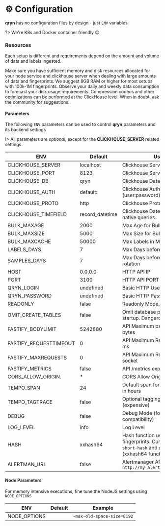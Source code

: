 # ⚙️ Configuration

**qryn** has no configuration files by design - just `ENV` variables

?> We're K8s and Docker container friendly 😉

### Resources

Each setup is different and requirements depend on the amount and volume of data and labels ingested. 

Make sure you have sufficient memory and disk resources allocated for your node service and clickhouse server when dealing with large amounts of data and fingerprints. We suggest 8GB RAM or higher for most setups with 100k-1M fingerprints. Observe your daily and weekly data consumption to forecast your disk usage requirements. Compression codecs and other optimizations can be performed at the ClickHouse level. When in doubt, ask the community for suggestions. 

#### Parameters

The following `ENV` parameters can be used to control **qryn** parameters and its backend settings

!> All parameters are _optional_, except for the **CLICKHOUSE_SERVER** related settings

| ENV   	                |Default   	|Usage   	|
|------------------------|---	    |---		|
| CLICKHOUSE_SERVER      | localhost   	| Clickhouse Server address  		|
| CLICKHOUSE_PORT  	     | 8123  	    | Clickhouse Server port  		|
| CLICKHOUSE_DB  	       | qryn  	    | Clickhouse Database Name  		|
| CLICKHOUSE_AUTH  	     | default:  	    | Clickhouse Authentication (user:password) |
| CLICKHOUSE_PROTO  	    | http  	    | Clickhouse Protocol (http, https) |
| CLICKHOUSE_TIMEFIELD   | record_datetime    | Clickhouse DateTime column for native queries |
| BULK_MAXAGE  		        | 2000  	    | Max Age for Bulk Inserts  		|
| BULK_MAXSIZE  	        | 5000  	    | Max Size for Bulk Inserts  		|
| BULK_MAXCACHE  	       | 50000  	    | Max Labels in Memory Cache  		|
| LABELS_DAYS  		        | 7  	    	    | Max Days before Label rotation  		|
| SAMPLES_DAYS  	        | 7  	    	    | Max Days before Timeseries rotation  		|
| HOST 			               | 0.0.0.0 	    | HTTP API IP  		|
| PORT  		               | 3100 	            | HTTP API PORT  		|
| QRYN_LOGIN              | undefined             | Basic HTTP Username           |
| QRYN_PASSWORD         | undefined             | Basic HTTP Password           |
| READONLY  			          | false  	    | Readonly Mode, no DB Init  		|
| OMIT_CREATE_TABLES | false | Omit database provisioning on startup. Dangerous. |
| FASTIFY_BODYLIMIT      | 5242880   | API Maximum payload size in bytes |
| FASTIFY_REQUESTTIMEOUT | 0 | API Maximum Request Timeout in ms |
| FASTIFY_MAXREQUESTS    | 0 | API Maximum Requests per socket |
| FASTIFY_METRICS        | false | API /metrics exporter |
| CORS_ALLOW_ORIGIN.     | * | CORS Allow Origin, default to any |
| TEMPO_SPAN             | 24 | Default span for Tempo queries in hours |
| TEMPO_TAGTRACE         | false | Optional tagging of TraceID (expensive) |
| DEBUG  			             | false  	    | Debug Mode (for backwards compatibility) 		|
| LOG_LEVEL  			         | info  	    | Log Level  		|
| HASH                   | xxhash64 | Hash function using for fingerprints. Currently supported `short-hash` and `xxhash64` (xxhash64 function)
| ALERTMAN_URL           | false      | Alertmanager API URL, ie: `http://my_alertmanager_url:1234` |

#### Node Parameters
For memory intensive executions, fine tune the NodeJS settings using `NODE_OPTIONS  `

| ENV   	                |Default |Example  |
|------------------------|---	     |---		   |
| NODE_OPTIONS           |      	 | `-max-old-space-size=8192`  |
